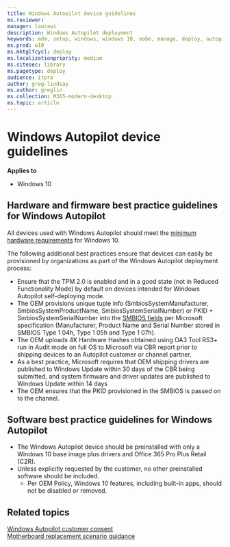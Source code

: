 ```yaml
---
title: Windows Autopilot device guidelines
ms.reviewer: 
manager: laurawi
description: Windows Autopilot deployment
keywords: mdm, setup, windows, windows 10, oobe, manage, deploy, autopilot, ztd, zero-touch, partner, msfb, intune
ms.prod: w10
ms.mktglfcycl: deploy
ms.localizationpriority: medium
ms.sitesec: library
ms.pagetype: deploy
audience: itpro
author: greg-lindsay
ms.author: greglin
ms.collection: M365-modern-desktop
ms.topic: article
---
```



# Windows Autopilot device guidelines

**Applies to**

- Windows 10

## Hardware and firmware best practice guidelines for Windows Autopilot

All devices used with Windows Autopilot should meet the [minimum hardware requirements](https://docs.microsoft.com/windows-hardware/design/minimum/minimum-hardware-requirements-overview) for Windows 10.  

The following additional best practices ensure that devices can easily be provisioned by organizations as part of the Windows Autopilot deployment process: 
- Ensure that the TPM 2.0 is enabled and in a good state (not in Reduced Functionality Mode) by default on devices intended for Windows Autopilot self-deploying mode.
- The OEM provisions unique tuple info (SmbiosSystemManufacturer, SmbiosSystemProductName, SmbiosSystemSerialNumber) or PKID + SmbiosSystemSerialNumber into the [SMBIOS fields](https://docs.microsoft.com/windows-hardware/drivers/bringup/smbios) per Microsoft specification (Manufacturer, Product Name and Serial Number stored in SMBIOS Type 1 04h, Type 1 05h and Type 1 07h).
- The OEM uploads 4K Hardware Hashes obtained using OA3 Tool RS3+ run in Audit mode on full OS to Microsoft via CBR report prior to shipping devices to an Autopilot customer or channel partner.
- As a best practice, Microsoft requires that OEM shipping drivers are published to Windows Update within 30 days of the CBR being submitted, and system firmware and driver updates are published to Windows Update within 14 days
- The OEM ensures that the PKID provisioned in the SMBIOS is passed on to the channel.

## Software best practice guidelines for Windows Autopilot

- The Windows Autopilot device should be preinstalled with only a Windows 10 base image plus drivers and Office 365 Pro Plus Retail (C2R).
- Unless explicitly requested by the customer, no other preinstalled software should be included.
  - Per OEM Policy, Windows 10 features, including built-in apps, should not be disabled or removed.

## Related topics

[Windows Autopilot customer consent](registration-auth.md)<br>
[Motherboard replacement scenario guidance](autopilot-mbr.md)<br>
